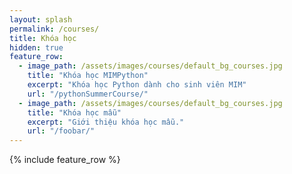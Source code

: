 ```yaml
---
layout: splash
permalink: /courses/
title: Khóa học
hidden: true
feature_row:
  - image_path: /assets/images/courses/default_bg_courses.jpg
    title: "Khóa học MIMPython"
    excerpt: "Khóa học Python dành cho sinh viên MIM"
    url: "/pythonSummerCourse/"
  - image_path: /assets/images/courses/default_bg_courses.jpg
    title: "Khóa học mẫu"
    excerpt: "Giới thiệu khóa học mẫu."
    url: "/foobar/"    
---
```


{% include feature_row %}
